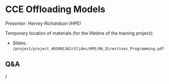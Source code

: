 # CCE Offloading Models

*Presenter: Harvey Richardson (HPE)*

<!--
Course materials will be provided during and after the course.
-->

Temporary location of materials (for the lifetime of the training project):

-   Slides: `/project/project_465001362/Slides/HPE/06_Directives_Programming.pdf`

<!--
Archived materials on LUMI:

-   Slides: `/appl/local/training/4day-20241028/files/LUMI-4day-20241028-1_09_Offload_CCE.pdf`

-   Recording: `/appl/local/training/4day-20241028/recordings/1_09_Offload_CCE.mp4`

These materials can only be distributed to actual users of LUMI (active user account).
-->


## Q&A

/
